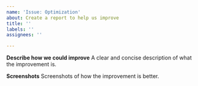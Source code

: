 ```yaml
---
name: 'Issue: Optimization'
about: Create a report to help us improve
title: ''
labels: ''
assignees: ''

---
```


**Describe how we could improve**
A clear and concise description of what the improvement is.

**Screenshots**
Screenshots of how the improvement is better.
